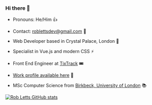 ### Hi there 👋

+ Pronouns: He/Him 👍 

+ Contact: roblettsdev@gmail.com 📮

+ Web Developer based in Crystal Palace, London 🦖

+ Specialist in Vue.js and modern CSS ⚡️

+ Front End Engineer at [TixTrack](https://www.tixtrack.com/) 🎟 

+ [Work profile available here](https://github.com/rob-letts) 🚀

+ MSc Computer Science from [Birkbeck, University of London](https://www.bbk.ac.uk/study/2022/postgraduate/programmes/TMSCOSCI_C/0/computer-science-msc) 📚

[![Rob Letts GitHub stats](https://github-readme-stats.vercel.app/api?username=robertletts)](https://github.com/robertletts/github-readme-stats)
